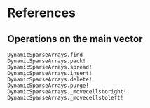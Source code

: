 # References

## Operations on the main vector

```@docs
DynamicSparseArrays.find
DynamicSparseArrays.pack!
DynamicSparseArrays.spread!
DynamicSparseArrays.insert!
DynamicSparseArrays.delete!
DynamicSparseArrays.purge!
DynamicSparseArrays._movecellstoright!
DynamicSparseArrays._movecellstoleft!
```